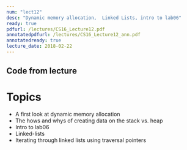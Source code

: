 ```yaml
---
num: "lect12"
desc: "Dynamic memory allocation,  Linked Lists, intro to lab06"
ready: true
pdfurl: /lectures/CS16_Lecture12.pdf
annotatedpdfurl: /lectures/CS16_Lecture12_ann.pdf
annotatedready: true
lecture_date: 2018-02-22 
---
```


## Code from lecture


# Topics
* A first look at dynamic memory allocation
* The hows and whys of creating data on the stack vs. heap
* Intro to lab06
* Linked-lists
* Iterating through linked lists using traversal pointers

